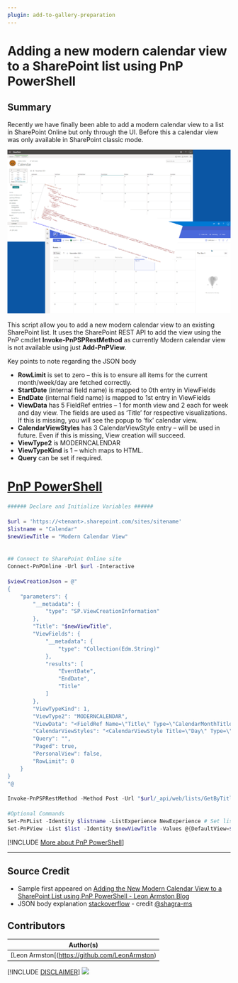```yaml
---
plugin: add-to-gallery-preparation
---
```


# Adding a new modern calendar view to a SharePoint list using PnP PowerShell

## Summary

Recently we have finally been able to add a modern calendar view to a list in SharePoint Online but only through the UI. Before this a calendar view was only available in SharePoint classic mode.

![Example Screenshot](assets/example.png)

This script allow you to add a new modern calendar view to an existing SharePoint list. It uses the SharePoint REST API to add the view using the PnP cmdlet **Invoke-PnPSPRestMethod** as currently Modern calendar view is not available using just **Add-PnPView**.

Key points to note regarding the JSON body

* **RowLimit** is set to zero – this is to ensure all items for the current month/week/day are fetched correctly.
* **StartDate** (internal field name) is mapped to 0th entry in ViewFields
* **EndDate** (internal field name) is mapped to 1st entry in ViewFields
* **ViewData** has 5 FieldRef entries – 1 for month view and 2 each for week and day view. The fields are used as ‘Title’ for respective visualizations. If this is missing, you will see the popup to ‘fix’ calendar view.
* **CalendarViewStyles** has 3 CalendarViewStyle entry – will be used in future. Even if this is missing, View creation will succeed.
* **ViewType2** is MODERNCALENDAR
* **ViewTypeKind** is 1 – which maps to HTML.
* **Query** can be set if required.


# [PnP PowerShell](#tab/pnpps)

```powershell
###### Declare and Initialize Variables ######  

$url = 'https://<tenant>.sharepoint.com/sites/sitename'
$listname = "Calendar"
$newViewTitle = "Modern Calendar View"


## Connect to SharePoint Online site  
Connect-PnPOnline -Url $url -Interactive

$viewCreationJson = @"
{
    "parameters": {
        "__metadata": {
            "type": "SP.ViewCreationInformation"
        },
        "Title": "$newViewTitle",
        "ViewFields": {
            "__metadata": {
                "type": "Collection(Edm.String)"
            },
            "results": [
                "EventDate",
                "EndDate",
                "Title"
            ]
        },
        "ViewTypeKind": 1,
        "ViewType2": "MODERNCALENDAR",
        "ViewData": "<FieldRef Name=\"Title\" Type=\"CalendarMonthTitle\" /><FieldRef Name=\"Title\" Type=\"CalendarWeekTitle\" /><FieldRef Name=\"Title\" Type=\"CalendarWeekLocation\" /><FieldRef Name=\"Title\" Type=\"CalendarDayTitle\" /><FieldRef Name=\"Title\" Type=\"CalendarDayLocation\" />",
        "CalendarViewStyles": "<CalendarViewStyle Title=\"Day\" Type=\"day\" Template=\"CalendarViewdayChrome\" Sequence=\"1\" Default=\"FALSE\" /><CalendarViewStyle Title=\"Week\" Type=\"week\" Template=\"CalendarViewweekChrome\" Sequence=\"2\" Default=\"FALSE\" /><CalendarViewStyle Title=\"Month\" Type=\"month\" Template=\"CalendarViewmonthChrome\" Sequence=\"3\" Default=\"TRUE\" />",
        "Query": "",
        "Paged": true,
        "PersonalView": false,
        "RowLimit": 0
    }
}
"@

Invoke-PnPSPRestMethod -Method Post -Url "$url/_api/web/lists/GetByTitle('$listname')/Views/Add" -ContentType "application/json;odata=verbose" -Content $viewCreationJson

#Optional Commands
Set-PnPList -Identity $listname -ListExperience NewExperience # Set list experience to force the list to display in Modern
Set-PnPView -List $list -Identity $newViewTitle -Values @{DefaultView=$true;MobileView=$true;MobileDefaultView=$true} #Set newly created view To Be Default
```
[!INCLUDE [More about PnP PowerShell](../../docfx/includes/MORE-PNPPS.md)]
  
***

## Source Credit

* Sample first appeared on [Adding the New Modern Calendar View to a SharePoint List using PnP PowerShell - Leon Armston Blog](https://www.leonarmston.com/2021/11/adding-the-new-modern-calendar-view-to-a-sharepoint-list-using-pnp-powershell/)
* JSON body explanation [stackoverflow](https://stackoverflow.com/questions/67271425/create-modern-calendar-view-for-sharepoint-online-list-using-the-rest-api) - credit [@shagra-ms](https://github.com/shagra-ms)


## Contributors

| Author(s) |
|-----------|
| [Leon Armston[(https://github.com/LeonArmston) |


[!INCLUDE [DISCLAIMER](../../docfx/includes/DISCLAIMER.md)]
<img src="https://telemetry.sharepointpnp.com/script-samples/scripts/spo-add-modern-calendar-view" aria-hidden="true" />

